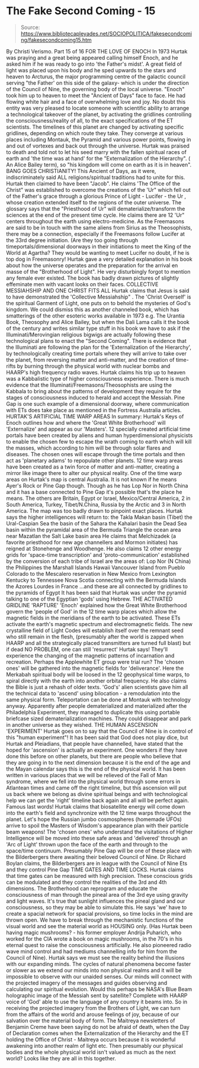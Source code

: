 # The Fake Second Coming - 15

> Source: https://www.bibliotecapleyades.net/SOCIOPOLITICA/fakesecondcoming/fakesecondcoming15.htm

By Christi Verismo.
Part 15 of 16
FOR THE LOVE OF ENOCH
In 1973 Hurtak was praying and a great being appeared calling himself Enoch,
and he asked him if he was ready to go into 'the Father's midst'. A great
field of light was placed upon his body and he sped upwards to the stars and
heaven to Arcturus, the major programming centre of the galactic council
serving "the Father' on this side of the galaxy- which is under the
direction of the Council of Nine, the governing body of the local universe.
"Enoch" took him up to heaven to meet the "Ancient of Days" face to face. He had flowing white hair and a face of overwhelming love and joy. No doubt this entity was very pleased to locate someone with scientific ability to arrange a technological takeover of the planet, by activating the gridlines controlling the consciousness/reality of all, to the exact specifications of the ET scientists.
The timelines of this planet are changed by activating specific gridlines, depending on which route they take. They converge at various places including Montauk, the Pyramid and various power points, flowing in and out of vortexes and back out through the universe.
Hurtak was
praised to death and told not to let his seed marry with the fallen
spiritual races of earth and 'the time was at hand' for the
"Externalization
of the Hierarchy". ( An Alice Bailey term), so "his kingdom will come on
earth as it is in heaven".
BANG GOES CHRISTIANITY!
This Ancient of Days, as it were, indiscriminately said
ALL religions/spiritual traditions had to unite for this. Hurtak then
claimed to have been "Jacob". He claims 'The Office of the Christ" was
established to overcome the creations of the 'Ur" which fell out of the
Father's grace through a glorious Prince of Light - Lucifer - the Ur , whose
creation extended itself to the regions of the outer universe.
The glossary says that the "Priesthood of Ur" will dematerialize/transform the sciences at the end of the present time cycle. He claims there are 12 'Ur" centers throughout the earth using electro-medicine. As the Freemasons are said to be in touch with the same aliens from Sirius as the Theosophists, there may be a connection, especially if the Freemasons follow Lucifer at the 33rd degree initiation.
(Are they too going through timeportals/dimensional doorways in their initiations to meet the King of the World at Agartha? They would be wanting to meet Lucifer no doubt, if he is top dog in Freemasonry!
Hurtak gave a very detailed explanation in his book about how the universe
operates and the preparation for the arrival en masse of the "Brotherhood of
Light". He very disturbingly forgot to mention any female ever existed.
The
book has badly drawn pictures of slightly effeminate men with vacant looks
on their faces.
COLLECTIVE MESSIAHSHIP AND ONE CHRIST FITS ALL
Hurtak claims that Jesus is said to have demonstrated the 'Collective Messiahship" . The 'Christ Overself' is the spiritual Garment of Light, one
puts on to behold the mysteries of God's kingdom.
We could dismiss this as another channeled book, which has smatterings of the other esoteric works available in 1973 e.g. The Urantia Book, Theosophy and Alice Bailey, but when the Dali Lama calls it the book of the century and writes similar type stuff in his book we have to ask if the Illuminati/Merovingian religious bigwigs are actually following these technological plans to enact the "Second Coming".
There is evidence that the Illuminati are following the plan for the 'Externalization of the Hierarchy', by technologically creating time portals where they will arrive to take over the planet, from reversing matter and anti-matter, and the creation of time-rifts by burning through the physical world with nuclear bombs and HAARP's high frequency radio waves. Hurtak claims his trip up to heaven was a Kabbalistic type of higher consciousness experience.
There is much evidence that the
Illuminati/Freemasons/Theosophists are using the Kabbala to bring about the
patterns of development they require for the stages of consciousness induced
to herald and accept the Messiah.
Pine Gap is one such example of a
dimensional doorway, where communication with ETs does take place as
mentioned in
the Fortress Australia articles.
HURTAK'S ARTIFICIAL TIME WARP AREAS
In summary:
Hurtak's Keys of Enoch outlines how and
where the 'Great White Brotherhood' will 'Externalize' and appear as our
'Masters'. 12 specially created artificial time portals have been created by
aliens and human hyperdimensional physicists to enable the chosen few to
escape the wrath coming to earth which will kill the masses, which according to him will be
through solar flares and diseases.
The chosen ones will escape through the time portals and then act as 'planetary adams' to repopulate other planets. 12 time warp areas have been created as a twin force of matter and anti-matter, creating a mirror like image there to alter our physical reality. One of the time warp areas on Hurtak's map is central Australia. It is not known if he means Ayer's Rock or Pine Gap though.
Though as he has Lop Nor in North China and it has a base connected to Pine Gap it's possible that's the place he means. The others are Britain, Egypt or Israel, Mexico/Central America, 2 in South America, Turkey, Tibet/N.China, Russia by the Arctic and 3 in North America.
The map was too badly drawn to pinpoint exact places.
Hurtak says the higher intelligences will return to:
the Takla Makan basin (Tibet)
the Ural-Caspian Sea
the basin of the Sahara
the Kahalari basin
the Dead Sea basin
within the pyramidal area of the Bermuda Triangle
the ocean area near Mazatlan
the Salt Lake basin area
He claims that Melchizadek (a favorite priesthood for new age channellers and Mormon initiates) has reigned at Stonehenge and Woodhenge. He also claims 12 other energy grids for 'space-time transcription' and 'proto-communication' established by the conversion of each tribe of Israel are the areas of:
Lop Nor (N China)
the Philippines
the Marshall Islands
Hawaii
Vancouver Island
from Pueblo Colorado to the Mescalero reservation in New Mexico
from Lexington Kentucky to Tennessee
Nova Scotia connecting with the Bermuda Islands
the Azores
Lourdes in France
...and these are all connected by gridlines to the pyramids of Egypt
It has been said that
Hurtak was under the pyramid talking to one of the Egyptian 'gods' using
Hebrew.
THE ACTIVATED GRIDLINE 'RAPTURE'
'Enoch' explained how the Great White Brotherhood govern the 'people of God'
in the 12 time warp places which allow the magnetic fields in the meridians
of the earth to be activated. These ETs activate the earth's magnetic
spectrum and electromagnetic fields.
The new crystalline field of Light Codes will establish itself over the remnant seed who still remain in the flesh, (presumably after the world is zapped when HAARP and all the strategically placed transmitters are turned full blast) but if dead NO PROBLEM, one can still 'resurrect' Hurtak says!
They'll experience the changing of the magnetic patterns of incarnation and recreation. Perhaps the Applewhite ET group were trial run?
The 'chosen ones' will be gathered into the magnetic fields for 'deliverance'. Here the Merkabah spiritual body will be loosed in the 12 geophysical time warps, to spiral directly with the earth into another orbital frequency. He also claims the Bible is just a rehash of older texts. 'God's' alien scientists gave him all the technical data to 'ascend' using bilocation - a remodulation into the same physical form.
Teleportation can be done at Montauk with technology anyway. Apparently
after people dematerialized and materialized after the Philadelphia
Experiment, they managed to duplicate this using portable briefcase sized
dematerialization machines. They could disappear and park in another
universe
as they wished.
THE HUMAN ASCENSION 'EXPERIMENT'
Hurtak goes on to say that the Council of Nine is in control of this "human
experiment"! It has been said that God does not play dice, but Hurtak and
Pleiadians, that people have channelled, have stated that the hoped for
'ascension' is actually an experiment.
One wonders if they have done this before on other planets, but there are people who believe that they are going in to the next dimension because it is the end of the age and the Mayan calendar says this is the end of the physical world. It has been written in various places that we will be relieved of the Fall of Man syndrome, where we fell into the physical world through some errors in Atlantean times and came off the right timeline, but this ascension will put us back where we belong as divine spiritual beings and with technological help we can get the 'right' timeline back again and all will be perfect again.
Famous last words!
Hurtak claims that biosatellite energy will come down into the earth's field and synchronize with the 12 time warps throughout the planet. Let's hope the Russian jumbo cosmospheres (homemade UFOs) arrive to spoil the Masters of Wisdom's appearance plan with their particle beam weapons!
The 'chosen ones' who understand the visitations of Higher Intelligence will be moved into these safe areas and 'delivered' through an 'Arc of Light' thrown upon the face of the earth and through to the space/time continuum. Presumably Pine Gap will be one of these place with the Bilderbergers there awaiting their beloved Council of Nine.
Dr
Richard Boylan claims, the Bilderbergers are in league with the Council of Nine Ets and they control Pine Gap
TIME GATES AND TIME LOCKS.
Hurtak claims that time gates can be measured with high precision. These
conscious grids can be modulated and they control the realities of the 3rd
and 4th dimensions. The Brotherhood can reprogram and educate the
consciousness of man through the pineal area of the 3rd eye using gravity
and light waves. It's true that sunlight influences the pineal gland and our
consciousness, so they may be able to simulate this.
He says 'we' have to create a spacial network for spacial provisions, so time locks in the mind are thrown open. We have to break through the mechanistic functions of the visual world and see the material world as HOUSING only.
(Has Hurtak been having magic mushrooms? - his former employer Andrija Puharich, who worked for the CIA wrote a book on magic mushrooms, in the 70's in his eternal quest to raise the consciousness artificially. He also pioneered radio wave mind control and had mediums channelling info for him from the Council of Nine).
Hurtak says we must see the reality behind the illusions with our expanding minds. The cycles of natural phenomena become faster or slower as we extend our minds into non physical realms and it will be impossible to observe with our unaided senses.
Our minds will connect with the projected imagery of the messages and guides observing and calculating our spiritual evolution. Would this perhaps be NASA's Blue Beam holographic image of the Messiah sent by satellite? Complete with HAARP voice of 'God' able to use the language of any country it beams into. So in receiving the projected imagery from the Brothers of Light, we can turn from the affairs of the world and arouse feelings of joy, because of our salvation over the material body of form.
The Maitreya newsletters of Benjamin Creme have been saying do not be afraid of death, when the Day of Declaration comes when the Externalization of the Hierarchy and the ET holding the Office of Christ - Maitreya occurs because it is wonderful awakening into another realm of light etc.
Then presumably our physical bodies and the whole physical world isn't valued as much as the next world? Looks like they are all in this together.
